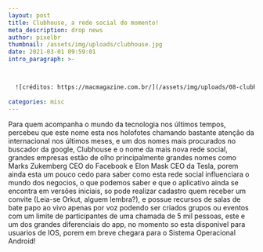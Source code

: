 ```yaml
---
layout: post
title: Clubhouse, a rede social do momento!
meta_description: drop news
author: pixelbr
thumbnail: /assets/img/uploads/clubhouse.jpg
date: 2021-03-01 09:59:01
intro_paragraph: >-



  ![créditos: https://macmagazine.com.br/](/assets/img/uploads/08-clubhouse-scaled.jpg )
 
categories: misc
---
```

Para quem acompanha o mundo da tecnologia nos últimos tempos, percebeu que este nome esta nos holofotes chamando bastante atenção da internacional nos últimos meses, e um dos nomes mais procurados no buscador da google, Clubhouse e o nome da mais nova rede social, grandes empresas estão de olho principalmente grandes nomes como  Marks Zukemberg CEO do Facebook e Elon Mask CEO da Tesla, porem ainda esta um pouco cedo para saber como esta rede social influenciara o mundo dos negocios, o que podemos saber e que o aplicativo ainda se encontra em versões iniciais, so pode realizar cadastro quem receber um convite (Leia-se Orkut, alguem lembra?), e possue recursos de salas de bate papo ao vivo apenas por voz  podendo ser criados grupos ou eventos com um limite de participantes de uma chamada de 5 mil pessoas, este e um dos grandes diferenciais do app, no momento so esta disponivel para usuarios de IOS, porem em breve chegara para o Sistema Operacional Android!


